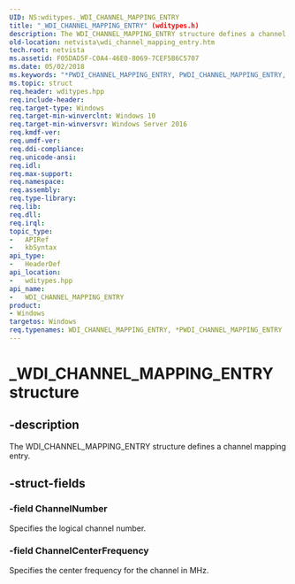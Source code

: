 ```yaml
---
UID: NS:wditypes._WDI_CHANNEL_MAPPING_ENTRY
title: "_WDI_CHANNEL_MAPPING_ENTRY" (wditypes.h)
description: The WDI_CHANNEL_MAPPING_ENTRY structure defines a channel mapping entry.
old-location: netvista\wdi_channel_mapping_entry.htm
tech.root: netvista
ms.assetid: F05DAD5F-C0A4-46E0-8069-7CEF5B6C5707
ms.date: 05/02/2018
ms.keywords: "*PWDI_CHANNEL_MAPPING_ENTRY, PWDI_CHANNEL_MAPPING_ENTRY, PWDI_CHANNEL_MAPPING_ENTRY structure pointer [Device and Driver Installation], WDI_CHANNEL_MAPPING_ENTRY, WDI_CHANNEL_MAPPING_ENTRY structure [Device and Driver Installation], _WDI_CHANNEL_MAPPING_ENTRY, netvista.wdi_channel_mapping_entry, netvista.wifi_channel_mapping_entry, wditypes/PWDI_CHANNEL_MAPPING_ENTRY, wditypes/WDI_CHANNEL_MAPPING_ENTRY"
ms.topic: struct
req.header: wditypes.hpp
req.include-header: 
req.target-type: Windows
req.target-min-winverclnt: Windows 10
req.target-min-winversvr: Windows Server 2016
req.kmdf-ver: 
req.umdf-ver: 
req.ddi-compliance: 
req.unicode-ansi: 
req.idl: 
req.max-support: 
req.namespace: 
req.assembly: 
req.type-library: 
req.lib: 
req.dll: 
req.irql: 
topic_type:
-	APIRef
-	kbSyntax
api_type:
-	HeaderDef
api_location:
-	wditypes.hpp
api_name:
-	WDI_CHANNEL_MAPPING_ENTRY
product:
- Windows
targetos: Windows
req.typenames: WDI_CHANNEL_MAPPING_ENTRY, *PWDI_CHANNEL_MAPPING_ENTRY
---
```


# _WDI_CHANNEL_MAPPING_ENTRY structure


## -description


The 
  WDI_CHANNEL_MAPPING_ENTRY structure defines a channel mapping entry.


## -struct-fields




### -field ChannelNumber

Specifies the logical channel number.


### -field ChannelCenterFrequency

Specifies the center frequency for the channel in MHz.

